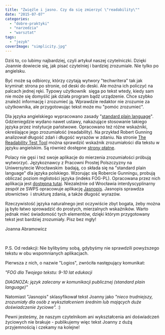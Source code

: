 ```yaml
---
title: "Zwięźle i jasno. Czy da się zmierzyć \"readability\""
date: "2015-07-07"
categories: 
  - "dobre-praktyki"
  - "narzedzia"
  - "warsztat"
tags: 
  - "jezyk"
coverImage: "simplicity.jpg"
---
```


Dziś to, co lubimy najbardziej, czyli artykuł naszej czytelniczki. Dzięki Joannie dowiecie się, jak pisać czytelniej i bardziej zrozumiale. Nie tylko po angielsku.

Być może są odbiorcy, którzy czytają wytwory "techwritera" tak jak kryminał: strona po stronie, od deski do deski. Ale można ich policzyć na palcach jednej ręki. Typowy użytkownik  sięga po tekst wtedy, kiedy sam nie może się domyślić jak działa program bądź urządzenie. Chce szybko znaleźć informację i zrozumieć ją. Wprawdzie redaktor nie zrozumie za użytkownika, ale przygotowując tekst może mu "pomóc zrozumieć".

Dla języka angielskiego wypracowano zasady "[standard plain language](http://www.plainenglish.org.nz/rachels-checklist.php)". Gdzieniegdzie wydano nawet ustawy, nakazujące stosowanie takiego języka przez instytucje państwowe. Opracowano też różne wskaźniki, określające jego zrozumiałość (readability). Na przykład Robert Gunning analizował długość zdań i długość wyrazów w zdaniu. Na stronie [The Readability Test Tool](http://read-able.com/) można sprawdzić wskaźnik zrozumiałości dla tekstu w języku angielskim. Są również dostępne [strony płatne](https://readability-score.com/).

Polacy nie gęsi i też swoje aplikacje do mierzenia zrozumiałości próbują wytworzyć. Językoznawcy z Pracowni Prostej Polszczyzny na Uniwersytecie Wrocławskim  badają, co składa się na "standard plain language" dla języka polskiego. Wzorując się Robercie Gunningu, probują obliczać poziom mglistości języka (indeks FOG-PL). Opracowana przez nich aplikacja jest [dostępna tutaj](http://www.logios.pl/). Niezależnie od Wrocławia interdyscyplinarny zespół ze SWPS opracowuje aplikację [Jasnopis](http://jasnopis.pl/aplikacja). Jasnopis sprawdza słownictwo  i strukturę zdania, a także długość wyrazów.

Rzeczywistość języka naturalnego jest oczywiście zbyt bogata, żeby można ją było łatwo sprowadzić do prostych, mierzalnych wskaźników. Warto jednak mieć świadomość tych elementów, dzięki którym przygotowany tekst jest bardziej zrozumiały. Pisz bez mgły!

Joanna Abramowicz

 

P.S. Od redakcji: Nie bylibyśmy sobą, gdybyśmy nie sprawdzili powyższego tekstu w obu wspomnianych aplikacjach.

Pierwsza z nich, o nazwie "Logios", zwróciła następujący komunikat:

_"FOG dla Twojego tekstu: 9-10 lat edukacji_

_DIAGNOZA: język zalecany w komunikacji publicznej (standard plain language)"_

Natomiast "Jasnopis" sklasyfikował tekst Joanny jako _"nieco trudniejszy, zrozumiały dla osób z wykształceniem średnim lub mających duże doświadczenie życiowe"._ :)

Pewni jesteśmy, że naszym czytelnikom ani wykształcenia ani doświadczeń życiowych nie brakuje - publikujemy więc tekst Joanny z dużą przyjemnością i czekamy na kolejne!
